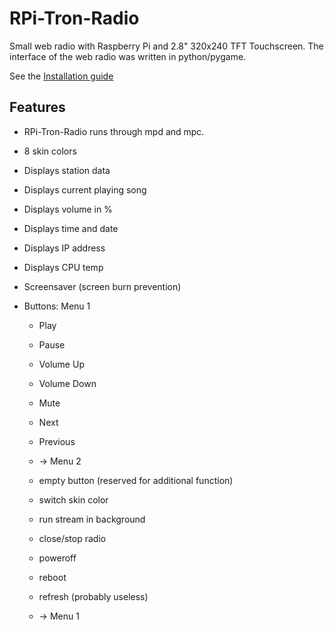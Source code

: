 RPi-Tron-Radio
==============

Small web radio with Raspberry Pi and 2.8" 320x240 TFT Touchscreen. The interface of the web radio was written in python/pygame.

See the [Installation guide](https://github.com/5Volt-Junkie/RPi-Tron-Radio/blob/master/docu/Installation.md)

## Features
* RPi-Tron-Radio runs through mpd and mpc.
* 8 skin colors
* Displays station data
* Displays current playing song
* Displays volume in %
* Displays time and date
* Displays IP address
* Displays CPU temp
* Screensaver (screen burn prevention)
 

* Buttons:
Menu 1
  * Play
  * Pause
  * Volume Up
  * Volume Down
  * Mute
  * Next
  * Previous
  * -> Menu 2

  * empty button (reserved for additional function)
  * switch skin color
  * run stream in background
  * close/stop radio
  * poweroff
  * reboot
  * refresh (probably useless)
  * -> Menu 1

  




